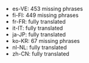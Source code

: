- es-VE: 453 missing phrases
- fi-FI: 449 missing phrases
- fr-FR: fully translated
- it-IT: fully translated
- ja-JP: fully translated
- ko-KR: 67 missing phrases
- nl-NL: fully translated
- zh-CN: fully translated
